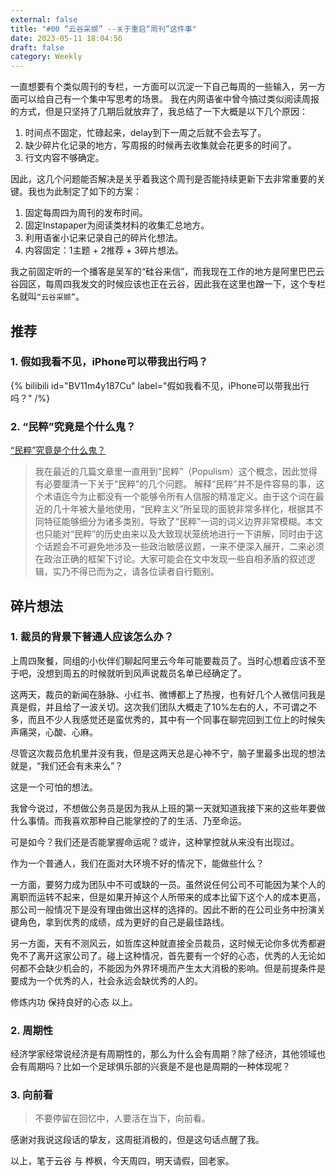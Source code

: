 ```yaml
---
external: false
title: "#00 “云谷采撷” --关于重启“周刊”这件事"
date: 2023-05-11 18:04:56
draft: false
category: Weekly
---
```


一直想要有个类似周刊的专栏，一方面可以沉淀一下自己每周的一些输入，另一方面可以给自己有一个集中写思考的场景。
我在内网语雀中曾今搞过类似阅读周报的方式，但是只坚持了几期后就放弃了，我总结了一下大概是以下几个原因：
1. 时间点不固定，忙碌起来，delay到下一周之后就不会去写了。
2. 缺少碎片化记录的地方，写周报的时候再去收集就会花更多的时间了。
3. 行文内容不够确定。

因此，这几个问题能否解决是关乎着我这个周刊是否能持续更新下去非常重要的关键。我也为此制定了如下的方案：
1. 固定每周四为周刊的发布时间。
2. 固定Instapaper为阅读类材料的收集汇总地方。
3. 利用语雀小记来记录自己的碎片化想法。
4. 内容固定：1主题 + 2推荐 + 3碎片想法。

我之前固定听的一个播客是吴军的“硅谷来信”，而我现在工作的地方是阿里巴巴云谷园区，每周四我发文的时候应该也正在云谷，因此我在这里也蹭一下，这个专栏名就叫`“云谷采撷”`。

## 推荐

### 1. 假如我看不见，iPhone可以带我出行吗？
{% bilibili id="BV11m4y187Cu" label="假如我看不见，iPhone可以带我出行吗？" /%}

### 2. “民粹”究竟是个什么鬼？
[“民粹”究竟是个什么鬼？](https://mp.weixin.qq.com/s?__biz=MzA3ODEyMDQxNg==&mid=2664808273&idx=1&sn=2b43ec60ab3700bee2c14b941996a9ff&chksm=84668bdeb31102c8a46077af5409df830682886a5c2253f7340fbbe9940a60e3f49a1ffc1c43#rd)

> 我在最近的几篇文章里一直用到“民粹”（Populism）这个概念，因此觉得有必要厘清一下关于“民粹”的几个问题。 解释“民粹”并不是件容易的事，这个术语迄今为止都没有一个能够令所有人信服的精准定义。由于这个词在最近的几十年被大量地使用，“民粹主义”所呈现的面貌非常多样化，根据其不同特征能够细分为诸多类别，导致了“民粹”一词的词义边界非常模糊。本文也只能对“民粹”的历史由来以及大致现状笼统地进行一下讲解，同时由于这个话题会不可避免地涉及一些政治敏感议题，一来不便深入展开，二来必须在政治正确的框架下讨论。大家可能会在文中发现一些自相矛盾的叙述逻辑，实乃不得已而为之，请各位读者自行甄别。

## 碎片想法

### 1. 裁员的背景下普通人应该怎么办？

上周四聚餐，同组的小伙伴们聊起阿里云今年可能要裁员了。当时心想着应该不至于吧，没想到周五的时候就听到风声说裁员名单已经确定了。

这两天，裁员的新闻在脉脉、小红书、微博都上了热搜，也有好几个人微信问我是真是假，并且给了一波关切。这次我们团队大概走了10%左右的人，不可谓之不多，而且不少人我感觉还是蛮优秀的，其中有一个同事在聊完回到工位上的时候失声痛哭，心酸、心麻。

尽管这次裁员危机里并没有我，但是这两天总是心神不宁，脑子里最多出现的想法就是，“我们还会有未来么”？

这是一个可怕的想法。

我曾今说过，不想做公务员是因为我从上班的第一天就知道我接下来的这些年要做什么事情。而我喜欢那种自己能掌控的了的生活、乃至命运。

可是如今？我们还是否能掌握命运呢？或许，这种掌控就从来没有出现过。

作为一个普通人，我们在面对大环境不好的情况下，能做些什么？

一方面，要努力成为团队中不可或缺的一员。虽然说任何公司不可能因为某个人的离职而运转不起来，但是如果开掉这个人所带来的成本比留下这个人的成本更高，那公司一般情况下是没有理由做出这样的选择的。因此不断的在公司业务中扮演关键角色，拿到优秀的成绩，成为更好的自己是最佳路线。

另一方面，天有不测风云，如哲库这种就直接全员裁员，这时候无论你多优秀都避免不了离开这家公司了。碰上这种情况，首先要有一个好的心态，优秀的人无论如何都不会缺少机会的，不能因为外界环境而产生太大消极的影响。但是前提条件是要成为一个优秀的人，社会永远会缺优秀的人的。

修炼内功 保持良好的心态 以上。

### 2. 周期性

经济学家经常说经济是有周期性的，那么为什么会有周期？除了经济，其他领域也会有周期吗？比如一个足球俱乐部的兴衰是不是也是周期的一种体现呢？

### 3. 向前看

> 不要停留在回忆中，人要活在当下，向前看。

感谢对我说这段话的挚友，这周挺消极的，但是这句话点醒了我。


以上，笔于云谷 与 桦枫，今天周四，明天请假，回老家。


